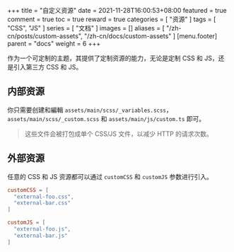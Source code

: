 +++
title = "自定义资源"
date = 2021-11-28T16:00:53+08:00
featured = true
comment = true
toc = true
reward = true
categories = [
  "资源"
]
tags = [
  "CSS",
  "JS"
]
series = [
  "文档"
]
images = []
aliases = [
  "/zh-cn/posts/custom-assets",
  "/zh-cn/docs/custom-assets"
]
[menu.footer]
  parent = "docs"
  weight = 6
+++

作为一个可定制的主题，其提供了定制资源的能力，无论是定制 CSS 和 JS，还是引入第三方 CSS 和 JS。

<!--more-->

## 内部资源

你只需要创建和編輯 `assets/main/scss/_variables.scss`，`assets/main/scss/_custom.scss` 和 `assets/main/js/custom.ts` 即可。

> 这些文件会被打包成单个 CSS/JS 文件，以减少 HTTP 的请求次数。

## 外部资源

任意的 CSS 和 JS 资源都可以通过 `customCSS` 和 `customJS` 参数进行引入。

```toml
customCSS = [
  "external-foo.css",
  "external-bar.css"
]

customJS = [
  "external-foo.js",
  "external-bar.js"
]
```
